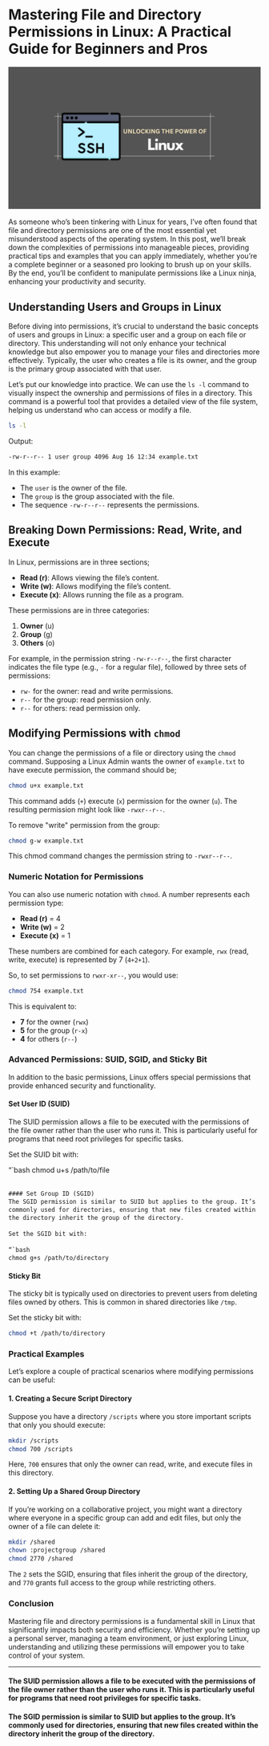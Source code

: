 # Mastering File and Directory Permissions in Linux: A Practical Guide for Beginners and Pros

![image](./img/linux-101.png)

As someone who’s been tinkering with Linux for years, I’ve often found that file and directory permissions are one of the most essential yet misunderstood aspects of the operating system. In this post, we’ll break down the complexities of permissions into manageable pieces, providing practical tips and examples that you can apply immediately, whether you’re a complete beginner or a seasoned pro looking to brush up on your skills. By the end, you’ll be confident to manipulate permissions like a Linux ninja, enhancing your productivity and security.

## Understanding Users and Groups in Linux

Before diving into permissions, it’s crucial to understand the basic concepts of users and groups in Linux: a specific user and a group on each file or directory. This understanding will not only enhance your technical knowledge but also empower you to manage your files and directories more effectively. Typically, the user who creates a file is its owner, and the group is the primary group associated with that user.

Let’s put our knowledge into practice. We can use the `ls -l` command to visually inspect the ownership and permissions of files in a directory. This command is a powerful tool that provides a detailed view of the file system, helping us understand who can access or modify a file.
```bash
ls -l
```

Output:
```bash
-rw-r--r-- 1 user group 4096 Aug 16 12:34 example.txt
```

In this example:
- The `user` is the owner of the file.
- The `group` is the group associated with the file.
- The sequence `-rw-r--r--` represents the permissions.

## Breaking Down Permissions: Read, Write, and Execute

In Linux, permissions are in three sections;
- **Read (r)**: Allows viewing the file’s content.
- **Write (w)**: Allows modifying the file’s content.
- **Execute (x)**: Allows running the file as a program.

These permissions are in three categories:
1. **Owner** (u)
2. **Group** (g)
3. **Others** (o)

For example, in the permission string `-rw-r--r--`, the first character indicates the file type (e.g., `-` for a regular file), followed by three sets of permissions:
- `rw-` for the owner: read and write permissions.
- `r--` for the group: read permission only.
- `r--` for others: read permission only.

## Modifying Permissions with `chmod`

You can change the permissions of a file or directory using the `chmod` command. Supposing a Linux Admin wants the owner of `example.txt` to have execute permission, the command should be;
```bash
chmod u+x example.txt
```

This command adds (`+`) execute (`x`) permission for the owner (`u`). The resulting permission might look like `-rwxr--r--`.

To remove "write" permission from the group:

```bash
chmod g-w example.txt
```

This chmod command changes the permission string to `-rwxr--r--`.

### Numeric Notation for Permissions

You can also use numeric notation with `chmod`. A number represents each permission type:
- **Read (r)** = 4
- **Write (w)** = 2
- **Execute (x)** = 1

These numbers are combined for each category. For example, `rwx` (read, write, execute) is represented by 7 (`4+2+1`).

So, to set permissions to `rwxr-xr--`, you would use:

```bash
chmod 754 example.txt
```

This is equivalent to:
- **7** for the owner (`rwx`)
- **5** for the group (`r-x`)
- **4** for others (`r--`)

### Advanced Permissions: SUID, SGID, and Sticky Bit

In addition to the basic permissions, Linux offers special permissions that provide enhanced security and functionality.

#### Set User ID (SUID)
The SUID permission allows a file to be executed with the permissions of the file owner rather than the user who runs it. This is particularly useful for programs that need root privileges for specific tasks.

Set the SUID bit with:

“`bash
chmod u+s /path/to/file
```

#### Set Group ID (SGID)
The SGID permission is similar to SUID but applies to the group. It’s commonly used for directories, ensuring that new files created within the directory inherit the group of the directory.

Set the SGID bit with:

“`bash
chmod g+s /path/to/directory
```

#### Sticky Bit
The sticky bit is typically used on directories to prevent users from deleting files owned by others. This is common in shared directories like `/tmp`.

Set the sticky bit with:

```bash
chmod +t /path/to/directory
```

### Practical Examples

Let’s explore a couple of practical scenarios where modifying permissions can be useful:

#### 1. Creating a Secure Script Directory
Suppose you have a directory `/scripts` where you store important scripts that only you should execute:

```bash
mkdir /scripts
chmod 700 /scripts
```

Here, `700` ensures that only the owner can read, write, and execute files in this directory.

#### 2. Setting Up a Shared Group Directory
If you’re working on a collaborative project, you might want a directory where everyone in a specific group can add and edit files, but only the owner of a file can delete it:

```bash
mkdir /shared
chown :projectgroup /shared
chmod 2770 /shared
```

The `2` sets the SGID, ensuring that files inherit the group of the directory, and `770` grants full access to the group while restricting others.

### Conclusion

Mastering file and directory permissions is a fundamental skill in Linux that significantly impacts both security and efficiency. Whether you’re setting up a personal server, managing a team environment, or just exploring Linux, understanding and utilizing these permissions will empower you to take control of your system.

---

#### The SUID permission allows a file to be executed with the permissions of the file owner rather than the user who runs it. This is particularly useful for programs that need root privileges for specific tasks.

#### The SGID permission is similar to SUID but applies to the group. It’s commonly used for directories, ensuring that new files created within the directory inherit the group of the directory.